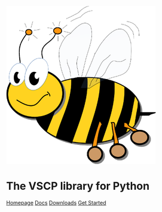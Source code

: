 

![VSCP logo](./images/logo_400.png)

# The VSCP library for Python

[Homepage](https://www.vscp.org) [Docs](https://docs.vscp.org/) [Downloads](https://www.vscp.org/#download) [Get Started](./README)
